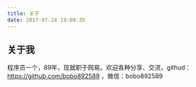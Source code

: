 ```yaml
---
title: 关于
date: 2017-07-24 19:09:35
---
```

## 关于我
程序员一个，89年，现就职于网易。欢迎各种分享、交流，githud：https://github.com/bobo892589 ，微信：bobo892589
